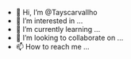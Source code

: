 - 👋 Hi, I’m @Tayscarvallho
- 👀 I’m interested in ...
- 🌱 I’m currently learning ...
- 💞️ I’m looking to collaborate on ...
- 📫 How to reach me ...

<!---
Tayscarvallho/Tayscarvallho is a ✨ special ✨ repository because its `README.md` (this file) appears on your GitHub profile.
You can click the Preview link to take a look at your changes.
--->
